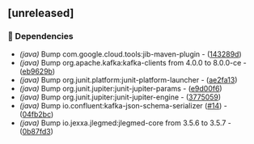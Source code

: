 ## [unreleased]

### 🤖 Dependencies

- *(java)* Bump com.google.cloud.tools:jib-maven-plugin - ([143289d](https://github.com/jexxa-projects/JLegMedKafka/commit/143289df3dd79e1b187075eb05f67c894801c5ae))
- *(java)* Bump org.apache.kafka:kafka-clients from 4.0.0 to 8.0.0-ce - ([eb9629b](https://github.com/jexxa-projects/JLegMedKafka/commit/eb9629bfe08a434fa53e5a7386929bcfbbdf5930))
- *(java)* Bump org.junit.platform:junit-platform-launcher - ([ae2fa13](https://github.com/jexxa-projects/JLegMedKafka/commit/ae2fa13d0ab26d77bf649cf9cf3aaee96f89e2d2))
- *(java)* Bump org.junit.jupiter:junit-jupiter-params - ([e9d00f6](https://github.com/jexxa-projects/JLegMedKafka/commit/e9d00f6508376555627ecb5bfb5126bd10894b85))
- *(java)* Bump org.junit.jupiter:junit-jupiter-engine - ([3775059](https://github.com/jexxa-projects/JLegMedKafka/commit/3775059b13fa5f4d8f6e4ea4f06d18c95aefc5f8))
- *(java)* Bump io.confluent:kafka-json-schema-serializer ([#14](https://github.com/jexxa-projects/JLegMedKafka/issues/14)) - ([04fb2bc](https://github.com/jexxa-projects/JLegMedKafka/commit/04fb2bc50b1449a91c54ef1ba7b1e05db6ae9818))
- *(java)* Bump io.jexxa.jlegmed:jlegmed-core from 3.5.6 to 3.5.7 - ([0b87fd3](https://github.com/jexxa-projects/JLegMedKafka/commit/0b87fd3b5adfe1495915c85666798e3805e3035a))

<!-- generated by git-cliff -->

